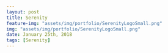 ```yaml
---
layout: post
title: Serenity
feature-img: "assets/img/portfolio/SerenityLogoSmall.png"
img: "assets/img/portfolio/SerenityLogoSmall.png"
date: January 25th, 2018
tags: [Serenity]
---
```


